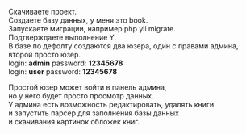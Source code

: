 Скачиваете проект. <br>
Создаете базу данных, у меня это book. <br>
Запускаете миграции, например php yii migrate. <br>
Подтверждаете выполнение Y.<br>
В базе по дефолту создаются два юзера, один с правами админа,<br>
второй просто юзер.<br>
login: <b>admin</b>  password: <b>12345678</b> <br>
login: <b>user</b>   password: <b>12345678</b> <br>

Простой юзер может войти в панель админа,<br>
но у него будет просто просмотр данных.<br>
У админа есть возможность редактировать, удалять книги<br>
и запустить парсер для заполнения базы данных<br>
и скачивания картинок обложек книг.




